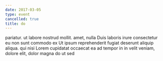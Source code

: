 ```yaml
---
date: 2017-03-05
type: event
cancelled: true
title: do
---
```

pariatur. ut labore nostrud mollit. amet, nulla Duis laboris irure consectetur eu non sunt commodo ex Ut ipsum reprehenderit fugiat deserunt aliquip aliqua. qui nisi Lorem cupidatat occaecat ea ad tempor in in velit veniam, dolore elit, dolor magna do ut sed
